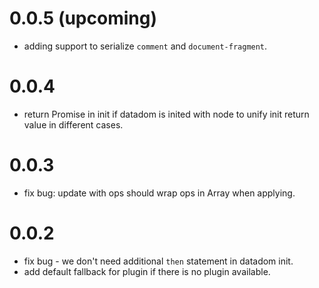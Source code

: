 # 0.0.5 (upcoming)

 - adding support to serialize `comment` and `document-fragment`.


# 0.0.4

 - return Promise in init if datadom is inited with node to unify init return value in different cases.


# 0.0.3

 - fix bug: update with ops should wrap ops in Array when applying.


# 0.0.2

 - fix bug - we don't need additional `then` statement in datadom init.
 - add default fallback for plugin if there is no plugin available.
